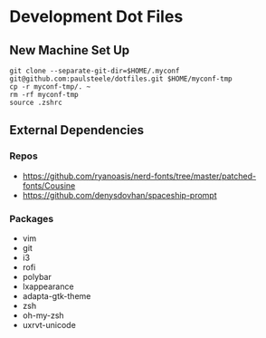 # Development Dot Files

## New Machine Set Up
```
git clone --separate-git-dir=$HOME/.myconf git@github.com:paulsteele/dotfiles.git $HOME/myconf-tmp
cp -r myconf-tmp/. ~
rm -rf myconf-tmp
source .zshrc
```

## External Dependencies
### Repos
* https://github.com/ryanoasis/nerd-fonts/tree/master/patched-fonts/Cousine
* https://github.com/denysdovhan/spaceship-prompt
### Packages
* vim
* git
* i3
* rofi
* polybar
* lxappearance
* adapta-gtk-theme
* zsh
* oh-my-zsh
* uxrvt-unicode

